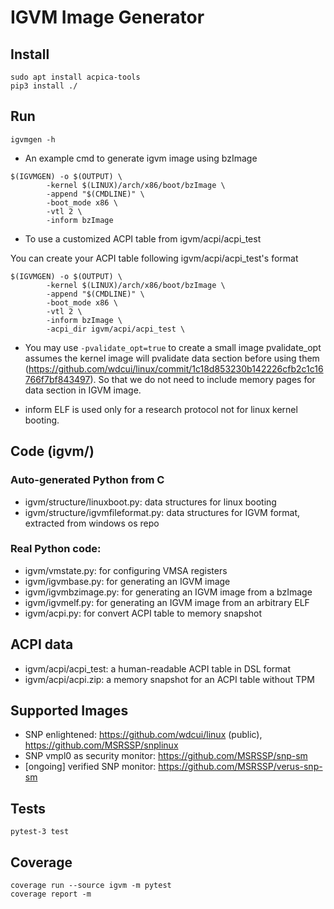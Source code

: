 # IGVM Image Generator

## Install
```
sudo apt install acpica-tools
pip3 install ./
```

## Run
```
igvmgen -h
```

* An example cmd to generate igvm image using bzImage

```
$(IGVMGEN) -o $(OUTPUT) \
		-kernel $(LINUX)/arch/x86/boot/bzImage \
		-append "$(CMDLINE)" \
		-boot_mode x86 \
		-vtl 2 \
		-inform bzImage
```

* To use a customized ACPI table from igvm/acpi/acpi_test

You can create your ACPI table following igvm/acpi/acpi_test's format

```
$(IGVMGEN) -o $(OUTPUT) \
		-kernel $(LINUX)/arch/x86/boot/bzImage \
		-append "$(CMDLINE)" \
		-boot_mode x86 \
		-vtl 2 \
		-inform bzImage \
		-acpi_dir igvm/acpi/acpi_test \
```

* You may use `-pvalidate_opt=true` to create a small image
pvalidate_opt assumes the kernel image will pvalidate data section before using them (https://github.com/wdcui/linux/commit/1c18d853230b142226cfb2c1c16766f7bf843497).
So that we do not need to include memory pages for data section in IGVM image.

* inform ELF is used only for a research protocol not for linux kernel booting.

## Code (igvm/)

### Auto-generated Python from C 
* igvm/structure/linuxboot.py: data structures for linux booting
* igvm/structure/igvmfileformat.py: data structures for IGVM format, extracted from windows os repo

### Real Python code:

* igvm/vmstate.py: for configuring VMSA registers
* igvm/igvmbase.py: for generating an IGVM image
* igvm/igvmbzimage.py: for generating an IGVM image from a bzImage
* igvm/igvmelf.py: for generating an IGVM image from an arbitrary ELF
* igvm/acpi.py: for convert ACPI table to memory snapshot

## ACPI data

* igvm/acpi/acpi_test: a human-readable ACPI table in DSL format
* igvm/acpi/acpi.zip: a memory snapshot for an ACPI table without TPM

## Supported Images

* SNP enlightened: https://github.com/wdcui/linux (public), https://github.com/MSRSSP/snplinux
* SNP vmpl0 as security monitor: https://github.com/MSRSSP/snp-sm
* [ongoing] verified SNP monitor: https://github.com/MSRSSP/verus-snp-sm


## Tests
```
pytest-3 test
```

## Coverage
```
coverage run --source igvm -m pytest
coverage report -m
```
